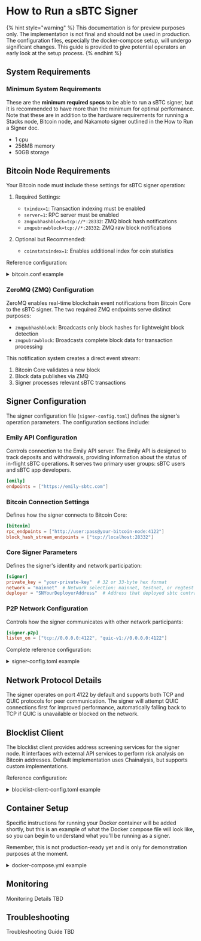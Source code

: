 # How to Run a sBTC Signer

{% hint style="warning" %}
This documentation is for preview purposes only. The implementation is not final and should not be used in production. The configuration files, especially the docker-compose setup, will undergo significant changes. This guide is provided to give potential operators an early look at the setup process.
{% endhint %}

## System Requirements

### Minimum System Requirements

These are the **minimum required specs** to be able to run a sBTC signer, but it is recommended to have more than the minimum for optimal performance. Note that these are in addition to the hardware requirements for running a Stacks node, Bitcoin node, and Nakamoto signer outlined in the How to Run a Signer doc.

- 1 cpu
- 256MB memory
- 50GB storage

## Bitcoin Node Requirements

Your Bitcoin node must include these settings for sBTC signer operation:

1. Required Settings:

   - `txindex=1`: Transaction indexing must be enabled
   - `server=1`: RPC server must be enabled
   - `zmqpubhashblock=tcp://*:28332`: ZMQ block hash notifications
   - `zmqpubrawblock=tcp://*:28332`: ZMQ raw block notifications

2. Optional but Recommended:
   - `coinstatsindex=1`: Enables additional index for coin statistics

Reference configuration:

<details>

<summary>bitcoin.conf example</summary>

```conf
regtest=1 #chain=regtest

[regtest]
printtoconsole=1
disablewallet=0
txindex=1
coinstatsindex=1

# Specify a non-default location to store blockchain data.
# blocksdir=/data/bitcoin-data
# Specify a non-default location to store blockchain and other data.
# datadir=/data/bitcoin-data

# [network]
# bind=0.0.0.0:18444
discover=0
dns=0
dnsseed=0
listenonion=0

# [rpc]
rpcserialversion=0
# Accept command line and JSON-RPC commands.
server=1
# Accept public REST requests.
rest=1
rpcbind=0.0.0.0:18333
rpcallowip=0.0.0.0/0
rpcallowip=::/0
rpcuser=user
rpcpassword=password

# [zmq]
# Note that this is required for the sbtc signer to work properly.
zmqpubhashblock=tcp://*:28332
zmqpubrawblock=tcp://*:28332

# [wallet]
addresstype=legacy
changetype=legacy
fallbackfee=0.00001
```

</details>

### ZeroMQ (ZMQ) Configuration

ZeroMQ enables real-time blockchain event notifications from Bitcoin Core to the sBTC signer. The two required ZMQ endpoints serve distinct purposes:

- `zmqpubhashblock`: Broadcasts only block hashes for lightweight block detection
- `zmqpubrawblock`: Broadcasts complete block data for transaction processing

This notification system creates a direct event stream:

1. Bitcoin Core validates a new block
2. Block data publishes via ZMQ
3. Signer processes relevant sBTC transactions

## Signer Configuration

The signer configuration file (`signer-config.toml`) defines the signer's operation parameters. The configuration sections include:

### Emily API Configuration

Controls connection to the Emily API server. The Emily API is designed to track deposits and withdrawals, providing information about the status of in-flight sBTC operations. It serves two primary user groups: sBTC users and sBTC app developers.

```toml
[emily]
endpoints = ["https://emily-sbtc.com"]
```

### Bitcoin Connection Settings

Defines how the signer connects to Bitcoin Core:

```toml
[bitcoin]
rpc_endpoints = ["http://user:pass@your-bitcoin-node:4122"]
block_hash_stream_endpoints = ["tcp://localhost:28332"]
```

### Core Signer Parameters

Defines the signer's identity and network participation:

```toml
[signer]
private_key = "your-private-key"  # 32 or 33-byte hex format
network = "mainnet"  # Network selection: mainnet, testnet, or regtest
deployer = "SNYourDeployerAddress"  # Address that deployed sbtc contracts
```

### P2P Network Configuration

Controls how the signer communicates with other network participants:

```toml
[signer.p2p]
listen_on = ["tcp://0.0.0.0:4122", "quic-v1://0.0.0.0:4122"]
```

Complete reference configuration:

<details>

<summary>signer-config.toml example</summary>

```toml
# DISCLAIMER! READ!
# This configuration file is an example of how it will likely look in production with some
# values filled in with example placeholders like `your-private-key` and `your-bitcoin-node`.
# The real production configuration will rely on some hardcoded values that can only be
# known after initial seed node deployments. This file is not meant to be used as is, but one will
# be created to be used later, and this documentation will be updated to reflect those changes.

# TODO(715): Provide sane/safe configuration defaults. Re-review all of them!
# TODO(429): Add documentation for all configuration parameters.

# !! ==============================================================================
# !! Blocklist Client Configuration
# !! ==============================================================================
[blocklist_client]

# You may specify a blocklist client url. If one is not specified, then
# deposit or withdrawal requests are always accepted.
#
# Format: "http(s)://<host>:<port>"
# Default: <none>
# Required: false
# Environment: SIGNER_BLOCKLIST_CLIENT__ENDPOINT
#
# Defined in the provided docker compose, do not uncomment unless you know
# what you're doing.
# -------------------------------------------------------------------------
# endpoint = "http://127.0.0.1:8080"

# !! ==============================================================================
# !! Emily API Configuration
# !! ==============================================================================
[emily]
# The URI(s) of the Emily API server to connect to.
#
# You may specify multiple Emily API servers if you have them. They will be
# tried round-robin until one succeeds.
#
# Format: ["http(s)://<host>:<port>", ..]
# Default: <none>
# Required: true
# Environment: SIGNER_EMILY__ENDPOINTS
endpoints = [
    "https://emily-sbtc.com"
]

# !! ==============================================================================
# !! Bitcoin Core Configuration
# !! ==============================================================================
[bitcoin]
# The URI(s) of the Bitcoin Core RPC server(s) to connect to.
#
# You may specify multiple Bitcoin Core RPC servers if you have them. They will
# be randomly tried until one succeeds.
#
# Format: ["http://<user>:<pass>@<host>:<port>", ..]
# Default: <none>
# Required: true
# Environment: SIGNER_BITCOIN__RPC_ENDPOINTS
# Environment Example: http://user:pass@seed-1:4122,http://foo:bar@seed-2:4122
rpc_endpoints = [
    "http://user:pass@your-bitcoin-node:4122",
]

# The URI(s) of the Bitcoin Core ZMQ block hash stream(s) to connect to.
#
# You may optionally specify multiple endpoints if you have them. They will be
# tried in order until one succeeds, and it will attempt failover to the next
# endpoint if the connection is lost.
#
# Format: ["tcp://<host>:<port>", ..]
# Default: <none>
# Required: true
# Environment: SIGNER_BITCOIN__BLOCK_HASH_STREAM_ENDPOINTS
# Environment Example: tcp://10.0.0.1:28332,tcp://10.0.0.2:28332
block_hash_stream_endpoints = [
    "tcp://localhost:28332"
]

# !! ==============================================================================
# !! Block Notifier Configuration
# !! ==============================================================================
# Electrum server connection confirmation.
[block_notifier]
# The URI of the Electrum server to connect to.
#
# Format: "<protocol>://<host>:<port>"
# Default: <none>
# Required: true
# Environment: SIGNER_BLOCK_NOTIFIER__SERVER
server = "tcp://localhost:60401"
retry_interval = 10
max_retry_attempts = 5
ping_interval = 60
subscribe_interval = 10

# !! ==============================================================================
# !! Stacks Node Configuration
# !! ==============================================================================
[stacks]
# The RPC URL(s) of the Stacks node(s) to connect to. At least one must be
# provided. If multiple nodes are provided they will be tried in order when
# making requests.
endpoints = ["stacks-node-rpc"]

# This is the start height of the first EPOCH 3.0 block on the stacks
# blockchain.
nakamoto_start_height = 867867

# !! ==============================================================================
# !! Signer Configuration
# !! ==============================================================================
[signer]
# The private key associated with the signer. This is used to generate the
# signers associated public key and sign messages to other signers.
#
# This may be either in 32- or 33-byte format. If you generated the key using
# `stacks-cli` or other ecosystem tools, it is likely that the key is in 33-byte
# format which includes a stacks-proprietary suffix byte. The sBTC signer doesn't
# make use of this byte and it will be trimmed automatically if provided.
#
# Format: "<hex-encoded-private-key>" (64 or 66 hex-characters)
# Required: true
# Environment: SIGNER_SIGNER__PRIVATE_KEY
private_key = "your-private-key"

# Specifies which network to use when constructing and sending transactions
# on stacks and bitcoin. This cooresponds to the `chain` flag in the
# bitcoin.conf file of the connected bitcoin-core node, and the
# `burnchain.mode` flag int he config.toml of the connected stacks-core
# node.
#
# Required: true
# Possible values: mainnet, testnet, regtest
# Environment: SIGNER_SIGNER__NETWORK
network = "mainnet"

# The address that deployed the sbtc smart contracts.
#
# Required: true
# TODO(715): Change after SCs have been deployed.
deployer = "SNYourDeployerAddress"

# The signer database endpoint (pgsql connection string)
#
# Required: true
# Environment: SIGNER_SIGNER__DB_ENDPOINT
#
# Defined in the provided docker compose, do not uncomment unless you know
# what you're doing.
# -------------------------------------------------------------------------
# db_endpoint = "postgresql://postgres:postgres@localhost:5432/signer"

# A complete list of (compressed) public keys for known bootstrap signer
# peers who are approved to be in the sBTC signer set.
#
# Required: true Environment: SIGNER_SIGNER__BOOTSTRAP_SIGNING_SET
# TODO(715): Change after initial signing set has been determined.
bootstrap_signing_set = [
    "03providedsigningsetpublickey023a1d53bc96ad670bfe03adf8a06c52e6380",
    "02providedsigningsetpublickey023b28143130a18099ecf094d36fef0f6135c",
]

# The number of signatures required for signing Stacks transactions when
# using the multi-sig wallet formed from the public keys in the
# `bootstrap_signing_set`. Must be strictly positive.
#
# Required: true Environment: SIGNER_SIGNER__BOOTSTRAP_SIGNATURES_REQUIRED
bootstrap_signatures_required = 15

# Seconds to wait before processing a new Bitcoin block.
# Required: true Environment: SIGNER_SIGNER__BITCOIN_PROCESSING_DELAY
# TODO(715): Expect this to change after testing.
bitcoin_processing_delay = 0

# !! ==============================================================================
# !! Stacks Event Observer Configuration
# !!
# !! The event observer listens for events on the Stacks blockchain. The listen
# !! address must be reachable by your Stacks node, and must be configured in the
# !! node's `event_observer` configuration section.
# !!
# !! Note that the event observer endpoint _does not_ support TLS and is served
# !! over HTTP.
# !! ==============================================================================
[signer.event_observer]
# The network interface (ip address) and port to bind the event observer server to.
#
# Format: "<ip>:<port>"
# Required: true
# Environment: SIGNER_SIGNER__EVENT_OBSERVER__BIND
bind = "0.0.0.0:8801"

# !! ==============================================================================
# !! Signer P2P Networking Configuration
# !! ==============================================================================
[signer.p2p]
# List of seed nodes to connect to to bootstrap the network.
#
# If specified, these nodes will be used to discover other nodes on the network.
# If not specified or if none of the specified seeds could be reached, the node
# will attempt to discover other nodes using StackerDB.
#
# See the `listen_on` parameter for available protocols.
#
# Format: ["<protocol>:<ip>:<port>", "<protocol>:<ip>:<port>", ...]
# Required: false
# Environment: SIGNER_SIGNER__P2P__SEEDS
# Environment Example: tcp://seed-1:4122,tcp://seed-2:4122
# TODO(429): Add well-known seed nodes
# TODO(715): Add well-known seed nodes
seeds = [
    "<protocol>:<ip>:<port>",
    "provided:provided-ip:provided-port"
]

# The local network interface(s) and port(s) to listen on.
#
# You may specify multiple interfaces and ports by adding additional entries to
# the list. Entries can be addressed by any of IPv4 address, IPv6 address or
# hostname. Note that not all networks have IPv6 enabled, so it is recommended
# to provide an IPv4 address as well.
#
# Specifying a port of `0` will cause the server to bind to a random port,
# and an IP of `0.0.0.0` will cause the server to listen on all available
# interfaces.
#
# Available protocols:
# - tcp: Standard TCP socket connections.
# - quick-v1: QUIC over UDP. This protocol is faster and uses less bandwidth,
#       but may not be supported by all nodes' networks. Nodes will always
#       attempt QUIC connections first, and fall back to TCP if it fails.
#       If UDP is blocked on your network then you should not specify a QUIC
#       listener (as it will never be reachable).
#       More information: https://en.wikipedia.org/wiki/QUIC
#
# Format: ["<protocol>:<ip>[:port]", ...]
# - If port is omitted then the default port 4122 will be used.
# Default: ["tcp://0.0.0.0:4122", "quic-v1://0.0.0.0:4122"]
# Required: false
# Environment: SIGNER_SIGNER__P2P__LISTEN_ON
#
# Defined in the provided docker compose, do not uncomment unless you know
# what you're doing.
# -------------------------------------------------------------------------
listen_on = ["tcp://0.0.0.0:4122", "quic-v1://0.0.0.0:4122"]

# The publicly accessible network endpoint to advertise to other nodes.
#
# If this is not specified then the node will attempt to use other peers on the
# network to determine its public endpoint. This is the recommended
# configuration for most users.
#
# If your network uses an advanced configuration with separate inbound/outbound
# addresses then you must specify this value with your inbound address and
# configure port-forwarding as auto-discovery will report your outbound address.
#
# Format: ["<protocol>:<ip>:<port>", ...] (see `listen_on` for protocol options)
# Default: <none>
# Required: false
# Environment: SIGNER_SIGNER__P2P__PUBLIC_ENDPOINTS
public_endpoints = []
```

</details>

## Network Protocol Details

The signer operates on port 4122 by default and supports both TCP and QUIC protocols for peer communication. The signer will attempt QUIC connections first for improved performance, automatically falling back to TCP if QUIC is unavailable or blocked on the network.

## Blocklist Client

The blocklist client provides address screening services for the signer node. It interfaces with external API services to perform risk analysis on Bitcoin addresses. Default implementation uses Chainalysis, but supports custom implementations.

Reference configuration:

<details>

<summary>blocklist-client-config.toml example</summary>

```toml
# !! ==============================================================================
# !! Blocklist Client Configuration
# !! ==============================================================================

[server]
# Server configurations.

# The host the server will run on.
host = "127.0.0.1"

# The port the server will run on.
port = 3032

[risk_analysis]
# Risk analysis configurations.

# The URL of the API you're planning to use to assess confirming or denying a
# bitcoin address. Note that the default implmentation of the blocklist client
# assumes the use of Chainalysis, but any method can be used as long as the API
# calls within the blocklist client are changed to match the new API.
api_url = "https://api.chainalysis.com"

# The API key for the API you're planning to use to assess confirming or denying.
api_key = "your-api-key"
```

</details>

## Container Setup

Specific instructions for running your Docker container will be added shortly, but this is an example of what the Docker compose file will look like, so you can begin to understand what you'll be running as a signer.

Remember, this is not production-ready yet and is only for demonstration purposes at the moment.

<details>

<summary>docker-compose.yml example</summary>

```yml
# DISCLAIMER! READ!
# This file is an example of how it will look in production but there may be changes
# to this once production docker images are created and uploaded to dockerhub. This file is
# not meant to be used as is, but a docker compose like this one be created to be used later,
# and this documentation will be updated to reflect those changes.

# Services.
# ------------------------------------------------------------------------------
services:
  postgres:
    image: postgres:15-alpine
    stop_grace_period: 5s
    environment:
      POSTGRES_USER: postgres
      POSTGRES_PASSWORD: postgres
      POSTGRES_DB: signer
    ports:
      - 5432:5432

  sbtc-signer:
    image: blockstack/sbtc:signer-latest
    entrypoint: "/bin/bash -c '/usr/local/bin/signer -c /signer-config.toml --migrate-db'"
    depends_on:
      - postgres
    environment:
      RUST_LOG: info
      SIGNER_SIGNER__P2P__LISTEN_ON: tcp://0.0.0.0:4122
      SIGNER_SIGNER__DB_ENDPOINT: postgresql://postgres:postgres@postgres-1:5432/signer
      SIGNER_BLOCKLIST_CLIENT__ENDPOINT: http://localhost:3032
    volumes:
      - ./config/signer-config.toml:/signer-config.toml
    ports:
      - "4122:4122"

  blocklist-client:
    image: blockstack/sbtc:blocklist-client-latest
    entrypoint: "/bin/bash -c '/usr/local/bin/blocklist-client -c /blocklist-client-config.toml'"
    volumes:
      - ./config/blocklist-client-config.toml:/blocklist-client-config.toml
    ports:
      - "3032:3032"

  bitcoin:
    build: bitcoin
    ports:
      - "18443:18443"
      - "28332:28332"
    volumes:
      - ./bitcoin/bitcoin.conf:/root/.bitcoin/bitcoin.conf
    entrypoint:
      - /bin/bash
      - -c
      - |
        set -e
        bitcoind
    profiles:
      - default
      - bitcoin-mempool
```

</details>

## Monitoring

Monitoring Details TBD

## Troubleshooting

Troubleshooting Guide TBD

